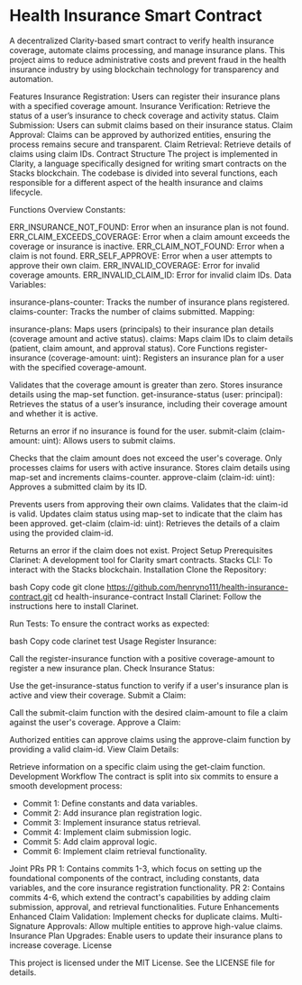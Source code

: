 # Health Insurance Smart Contract
A decentralized Clarity-based smart contract to verify health insurance coverage, automate claims processing, and manage insurance plans. This project aims to reduce administrative costs and prevent fraud in the health insurance industry by using blockchain technology for transparency and automation.

Features
Insurance Registration: Users can register their insurance plans with a specified coverage amount.
Insurance Verification: Retrieve the status of a user’s insurance to check coverage and activity status.
Claim Submission: Users can submit claims based on their insurance status.
Claim Approval: Claims can be approved by authorized entities, ensuring the process remains secure and transparent.
Claim Retrieval: Retrieve details of claims using claim IDs.
Contract Structure
The project is implemented in Clarity, a language specifically designed for writing smart contracts on the Stacks blockchain. The codebase is divided into several functions, each responsible for a different aspect of the health insurance and claims lifecycle.

Functions Overview
Constants:

ERR_INSURANCE_NOT_FOUND: Error when an insurance plan is not found.
ERR_CLAIM_EXCEEDS_COVERAGE: Error when a claim amount exceeds the coverage or insurance is inactive.
ERR_CLAIM_NOT_FOUND: Error when a claim is not found.
ERR_SELF_APPROVE: Error when a user attempts to approve their own claim.
ERR_INVALID_COVERAGE: Error for invalid coverage amounts.
ERR_INVALID_CLAIM_ID: Error for invalid claim IDs.
Data Variables:

insurance-plans-counter: Tracks the number of insurance plans registered.
claims-counter: Tracks the number of claims submitted.
Mapping:

insurance-plans: Maps users (principals) to their insurance plan details (coverage amount and active status).
claims: Maps claim IDs to claim details (patient, claim amount, and approval status).
Core Functions
register-insurance (coverage-amount: uint): Registers an insurance plan for a user with the specified coverage-amount.

Validates that the coverage amount is greater than zero.
Stores insurance details using the map-set function.
get-insurance-status (user: principal): Retrieves the status of a user’s insurance, including their coverage amount and whether it is active.

Returns an error if no insurance is found for the user.
submit-claim (claim-amount: uint): Allows users to submit claims.

Checks that the claim amount does not exceed the user's coverage.
Only processes claims for users with active insurance.
Stores claim details using map-set and increments claims-counter.
approve-claim (claim-id: uint): Approves a submitted claim by its ID.

Prevents users from approving their own claims.
Validates that the claim-id is valid.
Updates claim status using map-set to indicate that the claim has been approved.
get-claim (claim-id: uint): Retrieves the details of a claim using the provided claim-id.

Returns an error if the claim does not exist.
Project Setup
Prerequisites
Clarinet: A development tool for Clarity smart contracts.
Stacks CLI: To interact with the Stacks blockchain.
Installation
Clone the Repository:

bash
Copy code
git clone https://github.com/henryno111/health-insurance-contract.git
cd health-insurance-contract
Install Clarinet: Follow the instructions here to install Clarinet.

Run Tests: To ensure the contract works as expected:

bash
Copy code
clarinet test
Usage
Register Insurance:

Call the register-insurance function with a positive coverage-amount to register a new insurance plan.
Check Insurance Status:

Use the get-insurance-status function to verify if a user's insurance plan is active and view their coverage.
Submit a Claim:

Call the submit-claim function with the desired claim-amount to file a claim against the user's coverage.
Approve a Claim:

Authorized entities can approve claims using the approve-claim function by providing a valid claim-id.
View Claim Details:

Retrieve information on a specific claim using the get-claim function.
Development Workflow
The contract is split into six commits to ensure a smooth development process:

- Commit 1: Define constants and data variables.
- Commit 2: Add insurance plan registration logic.
- Commit 3: Implement insurance status retrieval.
- Commit 4: Implement claim submission logic.
- Commit 5: Add claim approval logic.
- Commit 6: Implement claim retrieval functionality.


Joint PRs
PR 1: Contains commits 1-3, which focus on setting up the foundational components of the contract, including constants, data variables, and the core insurance registration functionality.
PR 2: Contains commits 4-6, which extend the contract's capabilities by adding claim submission, approval, and retrieval functionalities.
Future Enhancements
Enhanced Claim Validation: Implement checks for duplicate claims.
Multi-Signature Approvals: Allow multiple entities to approve high-value claims.
Insurance Plan Upgrades: Enable users to update their insurance plans to increase coverage.
License


This project is licensed under the MIT License. See the LICENSE file for details.